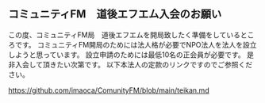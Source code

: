 ## コミュニティFM　道後エフエム入会のお願い
この度、コミュニティFM局　道後エフエムを開局致したく準備をしているところです。
コミュニティFM開局のためには法人格が必要でNPO法人を法人を設立しようと思っています。
設立申請のためには最低10名の正会員が必要です。
是非入会して頂きたい次第です。
以下本法人の定款のリンクですのでご参照ください。

https://github.com/imaoca/ComunityFM/blob/main/teikan.md
